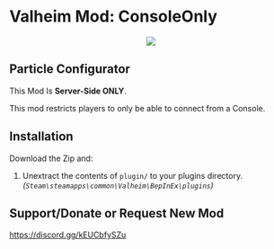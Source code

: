 # Valheim Mod: ConsoleOnly

<p align="center">
  <img src="https://patricnox.info/assets/consoleonly.png" />
</p>

## Particle Configurator

This Mod Is **Server-Side ONLY**.

This mod restricts players to only be able to connect from a Console.

## Installation

Download the Zip and:

1) Unextract the contents of `plugin/` to your plugins directory. _(`Steam\steamapps\common\Valheim\BepInEx\plugins`)_


## Support/Donate or Request New Mod

https://discord.gg/kEUCbfySZu 

